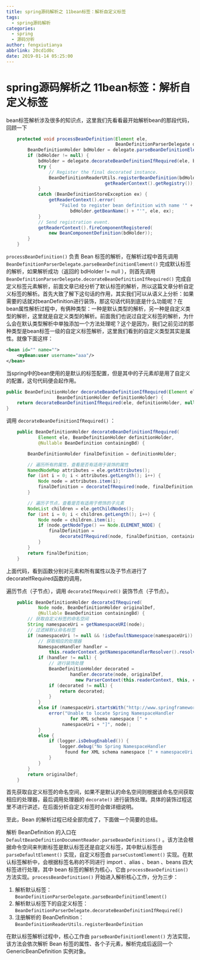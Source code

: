 ```yaml
---
title: spring源码解析之 11bean标签：解析自定义标签
tags:
  - spring源码解析
categories:
  - spring
  - 源码分析
author: fengxiutianya
abbrlink: 20cd1d0c
date: 2019-01-14 05:25:00
---
```

# spring源码解析之 11bean标签：解析自定义标签

bean标签解析涉及很多的知识点，这里我们先看看最开始解析bean的那段代码，回顾一下
<!-- more-->

```java
    protected void processBeanDefinition(Element ele,
                                         BeanDefinitionParserDelegate delegate) {
        BeanDefinitionHolder bdHolder = delegate.parseBeanDefinitionElement(ele);
        if (bdHolder != null) {
            bdHolder = delegate.decorateBeanDefinitionIfRequired(ele, bdHolder);
            try {
                // Register the final decorated instance.
                BeanDefinitionReaderUtils.registerBeanDefinition(bdHolder,                 
      								 getReaderContext().getRegistry());
            }
            catch (BeanDefinitionStoreException ex) {
                getReaderContext().error(
                    "Failed to register bean definition with name '" +
                        bdHolder.getBeanName() + "'", ele, ex);
            }
            // Send registration event.
            getReaderContext().fireComponentRegistered(
                new BeanComponentDefinition(bdHolder));                                
        }
    }
```

`processBeanDefinition()` 负责 Bean 标签的解析，在解析过程中首先调用`BeanDefinitionParserDelegate.parseBeanDefinitionElement()` 完成默认标签的解析，如果解析成功（返回的 bdHolder != null ），则首先调用 `BeanDefinitionParserDelegate.decorateBeanDefinitionIfRequired()` 完成自定义标签元素解析，前面文章已经分析了默认标签的解析，所以这篇文章分析自定义标签的解析。首先大致了解下这句话的作用，其实我们可以从语义上分析：如果需要的话就对beanDefinition进行装饰，那这句话代码到底是什么功能呢？在bean属性解析过程中，有俩种类型：一种是默认类型的解析，另一种是自定义类型的解析，这里就是自定义类型的解析。前面我们也说过自定义标签的解析，为什么会在默认类型解析中单独添加一个方法处理呢？这个是因为，我们之前见过的那种类型是bean标签一级的自定义标签解析，这里我们看到的自定义类型其实是属性。就像下面这样：

```xml
<bean id="" name="">
	<myBean:user username="aaa"/>
</bean>
```

当spring中的bean使用的是默认的标签配置，但是其中的子元素却是用了自定义的配置，这句代码便会起作用。

```java
public BeanDefinitionHolder decorateBeanDefinitionIfRequired(Element ele, 
                   BeanDefinitionHolder definitionHolder) {
    return decorateBeanDefinitionIfRequired(ele, definitionHolder, null);
}
```

调用 `decorateBeanDefinitionIfRequired()` ：

```java
    public BeanDefinitionHolder decorateBeanDefinitionIfRequired(
            Element ele, BeanDefinitionHolder definitionHolder, 
        	@Nullable BeanDefinition containingBd) {

        BeanDefinitionHolder finalDefinition = definitionHolder;

        // 遍历所有的属性，查看是否有适用于装饰的属性
        NamedNodeMap attributes = ele.getAttributes();
        for (int i = 0; i < attributes.getLength(); i++) {
            Node node = attributes.item(i);
            finalDefinition = decorateIfRequired(node, finalDefinition, containingBd);
        }

        // 遍历子节点，查看是否有适用于修饰的子元素
        NodeList children = ele.getChildNodes();
        for (int i = 0; i < children.getLength(); i++) {
            Node node = children.item(i);
            if (node.getNodeType() == Node.ELEMENT_NODE) {
                finalDefinition = 
                    decorateIfRequired(node, finalDefinition, containingBd);
            }
        }
        return finalDefinition;
    }
```

上面代码，看到函数分别对元素和所有属性以及子节点进行了decorateIfRequired函数的调用，

遍历节点（子节点），调用 `decorateIfRequired()` 装饰节点（子节点）。

```java
    public BeanDefinitionHolder decorateIfRequired(
            Node node, BeanDefinitionHolder originalDef,
        	@Nullable BeanDefinition containingBd) {
        // 获取自定义标签的命名空间
        String namespaceUri = getNamespaceURI(node);
        // 过滤掉默认命名标签
        if (namespaceUri != null && !isDefaultNamespace(namespaceUri)) {
            // 获取相应的处理器
            NamespaceHandler handler = 
                this.readerContext.getNamespaceHandlerResolver().resolve(namespaceUri);
            if (handler != null) {
                // 进行装饰处理
                BeanDefinitionHolder decorated =
                        handler.decorate(node, originalDef,
                          new ParserContext(this.readerContext, this, containingBd));
                if (decorated != null) {
                    return decorated;
                }
            }
            else if (namespaceUri.startsWith("http://www.springframework.org/")) {
                error("Unable to locate Spring NamespaceHandler 
                      	for XML schema namespace [" + 
                     namespaceUri + "]", node);
            }
            else {
                if (logger.isDebugEnabled()) {
                    logger.debug("No Spring NamespaceHandler 
                   	  found for XML schema namespace [" + namespaceUri + "]");
                }
            }
        }
        return originalDef;
    }
```

首先获取自定义标签的命名空间，如果不是默认的命名空间则根据该命名空间获取相应的处理器，最后调用处理器的 `decorate()` 进行装饰处理。具体的装饰过程这里不进行讲述，在后面分析自定义标签时会做详细说明。

至此，Bean 的解析过程已经全部完成了，下面做一个简要的总结。

解析 BeanDefinition 的入口在 `DefaultBeanDefinitionDocumentReader.parseBeanDefinitions()` 。该方法会根据命令空间来判断标签是默认标签还是自定义标签，其中默认标签由 `parseDefaultElement()` 实现，自定义标签由 `parseCustomElement()` 实现。在默认标签解析中，会根据标签名称的不同进行 import 、alias 、bean 、beans 四大标签进行处理，其中 bean 标签的解析为核心，它由 `processBeanDefinition()` 方法实现。`processBeanDefinition()` 开始进入解析核心工作，分为三步：

1. 解析默认标签：`BeanDefinitionParserDelegate.parseBeanDefinitionElement()`
2. 解析默认标签下的自定义标签：`BeanDefinitionParserDelegate.decorateBeanDefinitionIfRequired()`
3. 注册解析的 BeanDefinition：`BeanDefinitionReaderUtils.registerBeanDefinition`

在默认标签解析过程中，核心工作由 `parseBeanDefinitionElement()` 方法实现，该方法会依次解析 Bean 标签的属性、各个子元素，解析完成后返回一个 GenericBeanDefinition 实例对象。